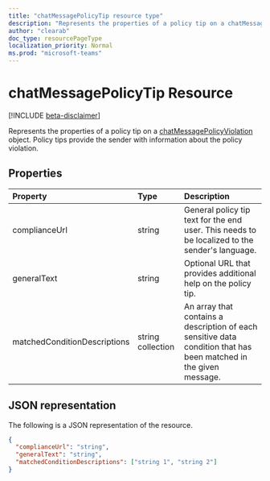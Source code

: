 ```yaml
---
title: "chatMessagePolicyTip resource type"
description: "Represents the properties of a policy tip on a chatMessagePolicyViolation object. Policy tips provide the sender with information about the policy violation."
author: "clearab"
doc_type: resourcePageType
localization_priority: Normal
ms.prod: "microsoft-teams"
---
```

# chatMessagePolicyTip Resource

[!INCLUDE [beta-disclaimer](../../includes/beta-disclaimer.md)]

Represents the properties of a policy tip on a [chatMessagePolicyViolation](chatmessagepolicyviolation.md) object. Policy tips provide the sender with information about the policy violation.

## Properties

| Property   | Type |Description|
|:---------------|:--------|:----------|
|complianceUrl|string|General policy tip text for the end user. This needs to be localized to the sender's language.|
|generalText|string|Optional URL that provides additional help on the policy tip.|
|matchedConditionDescriptions|string collection|An array that contains a description of each sensitive data condition that has been matched in the given message.|

## JSON representation

The following is a JSON representation of the resource.

```json
{
  "complianceUrl": "string",
  "generalText": "string",
  "matchedConditionDescriptions": ["string 1", "string 2"]
}
```

<!-- uuid: 8fcb5dbc-d5aa-4681-8e31-b001d5168d79
2015-10-25 14:57:30 UTC -->
<!-- {
  "type": "#page.annotation",
  "description": "policy violation policy tip resource",
  "keywords": "",
  "section": "documentation",
  "tocPath": ""
}-->
